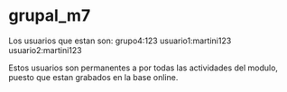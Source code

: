 # grupal_m7


Los usuarios que estan son: grupo4:123 usuario1:martini123 usuario2:martini123

Estos usuarios son permanentes a por todas las actividades del modulo, puesto que estan grabados en la base online.
